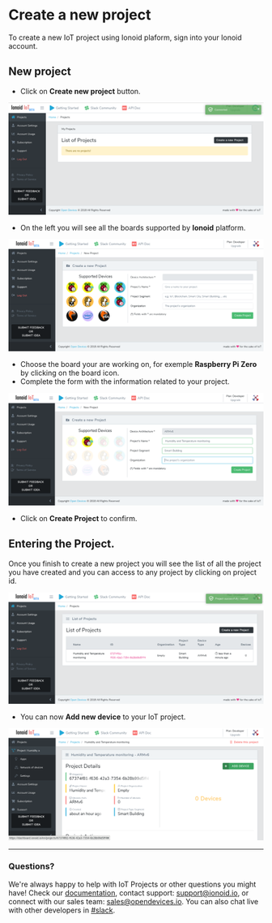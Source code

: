 
# Create a new project
To create a new IoT project using Ionoid plaform, sign into your Ionoid account.

## New project
- Click on **Create new project** button.

![Create New Project](CreateNewProject.png)

- On the left you will see all the boards supported by **Ionoid** platform.

![Project Form](ProjectForm.png)

- Choose the board your are working on, for exemple **Raspberry Pi Zero** by clicking on the board icon.
- Complete the form with the information related to your project.

![Project Form](ProjectForm2.png)

- Click on **Create Project** to confirm.

## Entering the Project.

Once you finish to create a new project you will see the list of all the
project you have created and you can access to any project by clicking on
project id.

![list of projects](ProjectList.png)

- You can now  **Add new device** to your IoT project.

![Project Actions](ProjectActions.png)


<!-- <ul class="pagination">
	<li class="button ">
	  <a class="disabled" href="https://docs.ionoid.io/#/../Register/register">Prev</a>
	</li>

<div class="divider" />

 <li class="button">
	  <a href="https://docs.ionoid.io/#/../NewDevice/newDevice">Next</a>
 </li>
</ul> 


---

                                                                                                                                                                            
 <ul class="doclink">                                                                                                                                                          
  <li> <a href="https://docs.ionoid.io/#/../NewDevice/newDevice.md">Add New Device </a> </li> 
  <li><a href="https://docs.ionoid.io/#/../DeployApp/deployApp.md"> Deploy Apps </a></li>
  <li> <a href="https://docs.ionoid.io/#/../UpdateApp/updateApp.md">Update Apps </a> </li>
  <li><a href="https://docs.ionoid.io/#/../RollbackApp/rollbackApp.md"> Rollback Apps </a></li>                                                                                                                                                          
</ul> -->

---


### Questions?
We're always happy to help with IoT Projects or other questions you might have! Check our [documentation](https://docs.ionoid.io/#/), contact support: support@ionoid.io, or connect with our sales team: sales@opendevices.io. You can also chat live with other developers in  [#slack](https://ionoidcommunity.slack.com/join/shared_invite/enQtNTAzMTEwMTc5NDc2LTM2ODgxY2VmYTljNjM2NTNmZmVjYTEzY2Q4NTgyZTljYzI3MzhiZGRlODkzNTE3NTE3ODk5ZmFjNjYzOGRjZTM).
